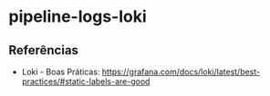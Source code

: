 # pipeline-logs-loki

## Referências

- Loki - Boas Práticas: https://grafana.com/docs/loki/latest/best-practices/#static-labels-are-good
